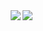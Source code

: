<img src="http://github-profile-summary-cards.vercel.app/api/cards/profile-details?username=neu-k&theme=nightowl" align="right">
<img src="https://github-readme-stats.vercel.app/api/top-langs?username=neu-k&theme=nightowl" align="right">


<!--
**neu-k/neu-k** is a ✨ _special_ ✨ repository because its `README.md` (this file) appears on your GitHub profile.

Here are some ideas to get you started:

- 🔭 I’m currently working on ...
- 🌱 I’m currently learning ...
- 👯 I’m looking to collaborate on ...
- 🤔 I’m looking for help with ...
- 💬 Ask me about ...
- 📫 How to reach me: ...
- 😄 Pronouns: ...
- ⚡ Fun fact: ...
-->
